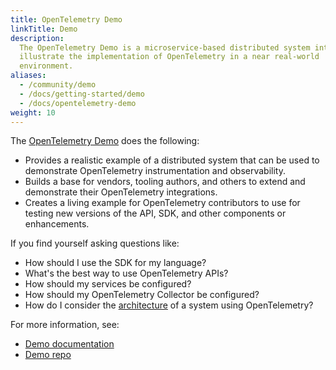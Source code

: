 ```yaml
---
title: OpenTelemetry Demo
linkTitle: Demo
description:
  The OpenTelemetry Demo is a microservice-based distributed system intended to
  illustrate the implementation of OpenTelemetry in a near real-world
  environment.
aliases:
  - /community/demo
  - /docs/getting-started/demo
  - /docs/opentelemetry-demo
weight: 10
---
```


The [OpenTelemetry Demo](/docs/demo/) does the following:

- Provides a realistic example of a distributed system that can be used to
  demonstrate OpenTelemetry instrumentation and observability.
- Builds a base for vendors, tooling authors, and others to extend and
  demonstrate their OpenTelemetry integrations.
- Creates a living example for OpenTelemetry contributors to use for testing new
  versions of the API, SDK, and other components or enhancements.

If you find yourself asking questions like:

- How should I use the SDK for my language?
- What's the best way to use OpenTelemetry APIs?
- How should my services be configured?
- How should my OpenTelemetry Collector be configured?
- How do I consider the [architecture](/docs/demo/architecture/) of a system
  using OpenTelemetry?

For more information, see:

- [Demo documentation](/docs/demo/)
- [Demo repo](https://github.com/open-telemetry/opentelemetry-demo)
